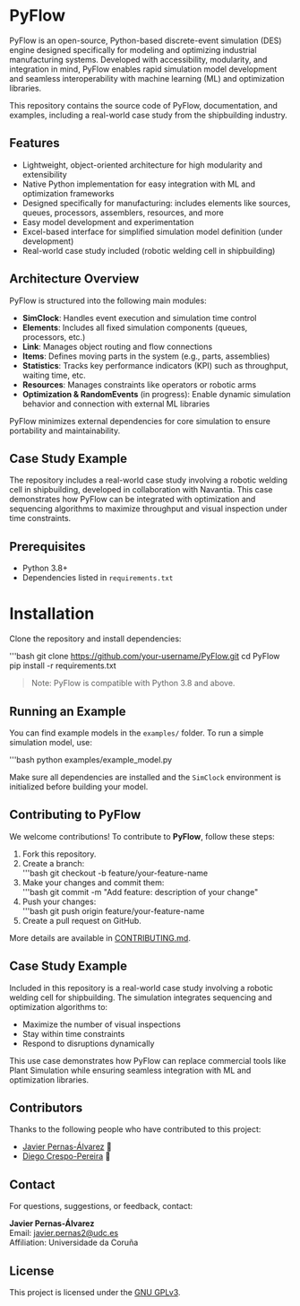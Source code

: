 # PyFlow

PyFlow is an open-source, Python-based discrete-event simulation (DES) engine designed specifically for modeling and optimizing industrial manufacturing systems. Developed with accessibility, modularity, and integration in mind, PyFlow enables rapid simulation model development and seamless interoperability with machine learning (ML) and optimization libraries.

This repository contains the source code of PyFlow, documentation, and examples, including a real-world case study from the shipbuilding industry.

## Features

- Lightweight, object-oriented architecture for high modularity and extensibility
- Native Python implementation for easy integration with ML and optimization frameworks
- Designed specifically for manufacturing: includes elements like sources, queues, processors, assemblers, resources, and more
- Easy model development and experimentation
- Excel-based interface for simplified simulation model definition (under development)
- Real-world case study included (robotic welding cell in shipbuilding)

## Architecture Overview

PyFlow is structured into the following main modules:

- **SimClock**: Handles event execution and simulation time control
- **Elements**: Includes all fixed simulation components (queues, processors, etc.)
- **Link**: Manages object routing and flow connections
- **Items**: Defines moving parts in the system (e.g., parts, assemblies)
- **Statistics**: Tracks key performance indicators (KPI) such as throughput, waiting time, etc.
- **Resources**: Manages constraints like operators or robotic arms
- **Optimization & RandomEvents** (in progress): Enable dynamic simulation behavior and connection with external ML libraries

PyFlow minimizes external dependencies for core simulation to ensure portability and maintainability.

## Case Study Example

The repository includes a real-world case study involving a robotic welding cell in shipbuilding, developed in collaboration with Navantia. This case demonstrates how PyFlow can be integrated with optimization and sequencing algorithms to maximize throughput and visual inspection under time constraints.

## Prerequisites

- Python 3.8+
- Dependencies listed in `requirements.txt`

# Installation

Clone the repository and install dependencies:

'''bash
git clone https://github.com/your-username/PyFlow.git
cd PyFlow
pip install -r requirements.txt

> Note: PyFlow is compatible with Python 3.8 and above.

## Running an Example

You can find example models in the `examples/` folder. To run a simple simulation model, use:

'''bash
python examples/example_model.py

Make sure all dependencies are installed and the `SimClock` environment is initialized before building your model.

## Contributing to PyFlow

We welcome contributions! To contribute to **PyFlow**, follow these steps:

1. Fork this repository.
2. Create a branch:  
   '''bash
   git checkout -b feature/your-feature-name
3. Make your changes and commit them:  
   '''bash
   git commit -m "Add feature: description of your change"
4. Push your changes:  
   '''bash
   git push origin feature/your-feature-name
5. Create a pull request on GitHub.

More details are available in [CONTRIBUTING.md](CONTRIBUTING.md).

## Case Study Example

Included in this repository is a real-world case study involving a robotic welding cell for shipbuilding. The simulation integrates sequencing and optimization algorithms to:
- Maximize the number of visual inspections
- Stay within time constraints
- Respond to disruptions dynamically

This use case demonstrates how PyFlow can replace commercial tools like Plant Simulation while ensuring seamless integration with ML and optimization libraries.

## Contributors

Thanks to the following people who have contributed to this project:

- [Javier Pernas-Álvarez](https://pdi.udc.es/en/File/Pdi/HF9NK) 📖  
- [Diego Crespo-Pereira](https://pdi.udc.es/en/File/Pdi/6W6MH) 📖  

## Contact

For questions, suggestions, or feedback, contact:

**Javier Pernas-Álvarez**  
Email: javier.pernas2@udc.es  
Affiliation: Universidade da Coruña

## License

This project is licensed under the [GNU GPLv3](https://choosealicense.com/licenses/gpl-3.0/).
